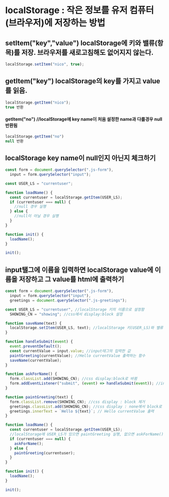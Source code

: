 # localStorage : 작은 정보를 유저 컴퓨터(브라우저)에 저장하는 방법

## setItem("key","value") localStorage에 키와 밸류(항목)를 저장. 브라우저를 새로고침해도 없어지지 않는다.

```javascript
localStorage.setItem("nico", true);
```

## getItem("key") localStorage의 key를 가지고 value를 읽음.

```javascript
localStorage.getItem("nico");
true 반환
```

#### getItem("no") //localStorage에 key name이 처음 설정한 name과 다를경우 null 반환됨

```javascript
localStorage.getItem("no")
null 반환
```

## localStorage key name이 null인지 아닌지 체크하기

```javascript
const form = document.querySelector(".js-form"),
  input = form.querySelector("input");

const USER_LS = "currentuser";

function loadName() {
  const currentuser = localStorage.getItem(USER_LS);
  if (currentuser === null) {
    //null 경우 실행
  } else {
    //null이 아닐 경우 실행
  }
}

function init() {
  loadName();
}

init();
```

## input탤그에 이름을 입력하면 localStorage value에 이름을 저장하고 그 value를 html에 출력하기

```javascript
const form = document.querySelector(".js-form"),
  input = form.querySelector("input"),
  greetings = document.querySelector(".js-greetings");

const USER_LS = "currentuser", //localStorage 키의 이름으로 설정함
  SHOWING_CN = "showing"; //css에서 display:block 설정

function saveName(text) {
  localStorage.setItem(USER_LS, text); //localStorage 키(USER_LS)와 밸류(currentValue)를 저장
}

function handleSubmit(event) {
  event.preventDefault();
  const currentValue = input.value; //input태그의 입력한 값
  paintGreeting(currentValue); //Hello currentValue 출력하는 함수
  saveName(currentValue);
}

function askForName() {
  form.classList.add(SHOWING_CN); //css display:block로 바뀜
  form.addEventListener("submit", (event) => handleSubmit(event)); //input을 submit 하면 handleSubmit함수 실행
}

function paintGreeting(text) {
  form.classList.remove(SHOWING_CN); //css display : block 제거
  greetings.classList.add(SHOWING_CN); //css display : none에서 block로 바뀜
  greetings.innerText = `Hello ${text}`; // Hello currentValue 출력
}

function loadName() {
  const currentuser = localStorage.getItem(USER_LS);
  //localStorage에 USER_LS가 있으면 paintGreeting 실행, 없으면 askForName() 실행
  if (currentuser === null) {
    askForName();
  } else {
    paintGreeting(currentuser);
  }
}

function init() {
  loadName();
}

init();
```
